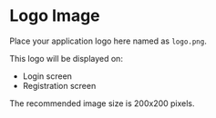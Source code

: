 # Logo Image

Place your application logo here named as `logo.png`.

This logo will be displayed on:
- Login screen
- Registration screen

The recommended image size is 200x200 pixels. 